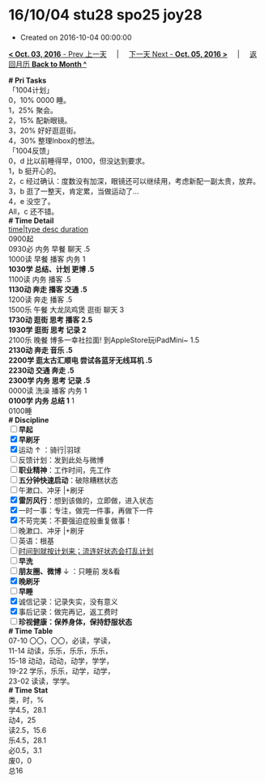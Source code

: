 # 16/10/04 stu28 spo25 joy28

- Created on 2016-10-04 00:00:00

[**< Oct. 03, 2016** - Prev 上一天](/lifelogs/2016/10/d03.md) &nbsp; &nbsp; | &nbsp; &nbsp; [下一天 Next - **Oct. 05, 2016 >**](/lifelogs/2016/10/d05.md) &nbsp; &nbsp; |  &nbsp; &nbsp; [返回月历 **Back to Month ^**](/lifelogs/2016/10/index.md)
<br/><div><b># Pri Tasks</b></div><div>「1004计划」</div><div>0，10% 0000 睡。</div><div>1，25% 聚会。</div><div>2，15% 配新眼镜。</div><div>3，20% 好好逛逛街。</div><div>4，30% 整理Inbox的想法。</div><div>「1004反馈」</div><div>0，d 比以前睡得早，0100，但没达到要求。</div><div>1，b 挺开心的。</div><div>2，c 经过确认：度数没有加深，眼镜还可以继续用，考虑新配一副太贵，放弃。</div><div>3，b 逛了一整天，肯定累，当做运动了…</div><div>4，e 没空了。</div><div>All，c 还不错。</div><div><b># Time Detail</b></div><div><u>time|type desc duration</u></div><div>0900起</div><div>0930必 内务 早餐 聊天 .5</div><div>1000读 早餐 播客 内务 1</div><div><b>1030学 总结、计划 更博 .5</b></div><div>1100读 内务 播客 .5</div><div><b>1130动 奔走 播客 交通 .5</b></div><div>1200读 奔走 播客 .5</div><div>1500乐 午餐 大龙凤鸡煲 逛街 聊天 3</div><div><b>1730动 逛街 思考 播客 2.5</b></div><div><b>1930学 逛街 思考 记录 2</b></div><div>2100乐 晚餐 博多一幸社拉面! 到AppleStore玩iPadMini~ 1.5</div><div><b>2130动 奔走 音乐 .5</b></div><div><b>2200学 逛太古汇顺电 尝试各蓝牙无线耳机 .5</b></div><div><b>2230动 交通 奔走 .5</b></div><div><b>2300学 内务 思考 记录 .5</b></div><div>0000读 洗澡 播客 内务 1</div><div><b>0100学 内务 总结 1</b> 1</div><div>0100睡</div><div><b># Discipline</b></div><div><b><input type="checkbox"/></b><b>早起</b></div><div><input checked="true" type="checkbox"/><b>早刷牙</b></div><div><input checked="true" type="checkbox"/>运动 ↑ ：骑行|羽球</div><div><input type="checkbox"/>反馈计划：发到此处与微博</div><div><input type="checkbox"/><b>职业精神</b>：工作时间，先工作</div><div><input type="checkbox"/><b>五分钟快速启动</b>：破除糟糕状态</div><div><input type="checkbox"/>午漱口、冲牙 |+刷牙</div><div><input checked="true" type="checkbox"/><b>雷厉风行</b>：想到该做的，立即做，进入状态</div><div><input checked="true" type="checkbox"/>一时一事：专注，做完一件事，再做下一件</div><div><input checked="true" type="checkbox"/>不苛完美：不要强迫症般重复做事！</div><div><input type="checkbox"/>晚漱口、冲牙 |+刷牙</div><div><input type="checkbox"/>英语：根基</div><div><u><input type="checkbox"/></u><u>时间到就按计划来；流连好状态会打乱计划</u></div><div><input type="checkbox"/><b>早洗</b></div><div><b><input type="checkbox"/></b><b>朋友圈、微博</b> ↓ ：只睡前 发&amp;看</div><div><b><input checked="true" type="checkbox"/></b><b>晚刷牙</b></div><div><input type="checkbox"/><b>早睡</b></div><div><input checked="true" type="checkbox"/>诚信记录：记录失实，没有意义</div><div><input checked="true" type="checkbox"/>事后记录：做完再记，返工费时</div><div><b><input type="checkbox"/></b><b>珍视健康：保养身体，保持舒服状态</b></div><div><b># Time Table</b></div><div>07-10 〇〇，〇〇，必读，学读，</div><div>11-14 动读，乐乐，乐乐，乐乐，</div><div>15-18 动动，动动，动学，学学，</div><div>19-22 学乐，乐乐，动学，动学，</div><div>23-02 读读，学学。</div><div><b># Time Stat</b></div><div>类，时，%</div><div>学4.5，28.1</div><div>动4，25</div><div>读2.5，15.6</div><div>乐4.5，28.1</div><div>必0.5，3.1</div><div>废0，0</div><div>总16</div>
